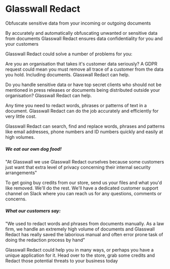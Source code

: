 
# Glasswall Redact

Obfuscate sensitive data from your incoming or outgoing documents

By accurately and automatically obfuscating unwanted or sensitive data from documents Glasswall Redact ensures data confidentiality for you and your customers

Glasswall Redact could solve a number of problems for you:

Are you an organisation that takes it's customer data seriously? A GDPR request could mean you must remove all trace of a customer from the data you hold. Including documents. Glasswall Redact can help.

Do you handle sensitive data or have top secret clients who should not be mentioned in press releases or documents being distributed outside your organisation? Glasswall Redact can help.

Any time you need to redact words, phrases or patterns of text in a document. Glasswall Redact can do the job accurately and efficiently for very little cost.

Glasswall Redact can search, find and replace words, phrases and patterns like email addresses, phone numbers and ID numbers quickly and easily at high volumes.

##### We eat our own dog food!
"At Glasswall we use Glasswall Redact ourselves because some customers just want that extra level of privacy concerning their internal security arrangements"

To get going buy credits from our store, send us your files and what you'd like removed. We'll do the rest. We'll have a dedicated customer support channel on Slack where you can reach us for any questions, comments or concerns.

##### What our customers say:
"We used to redact words and phrases from documents manually. As a law firm, we handle an extremely high volume of documents and Glasswall Redact has really saved the laborious manual and often error prone task of doing the redaction process by hand"

Glasswall Redact could help you in many ways, or perhaps you have a unique application for it. 
Head over to the store, grab some credits and Redact those potential threats to your business today
